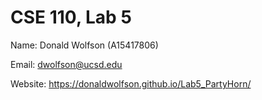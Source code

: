 # CSE 110, Lab 5

Name: Donald Wolfson (A15417806)

Email: dwolfson@ucsd.edu

Website: https://donaldwolfson.github.io/Lab5_PartyHorn/
